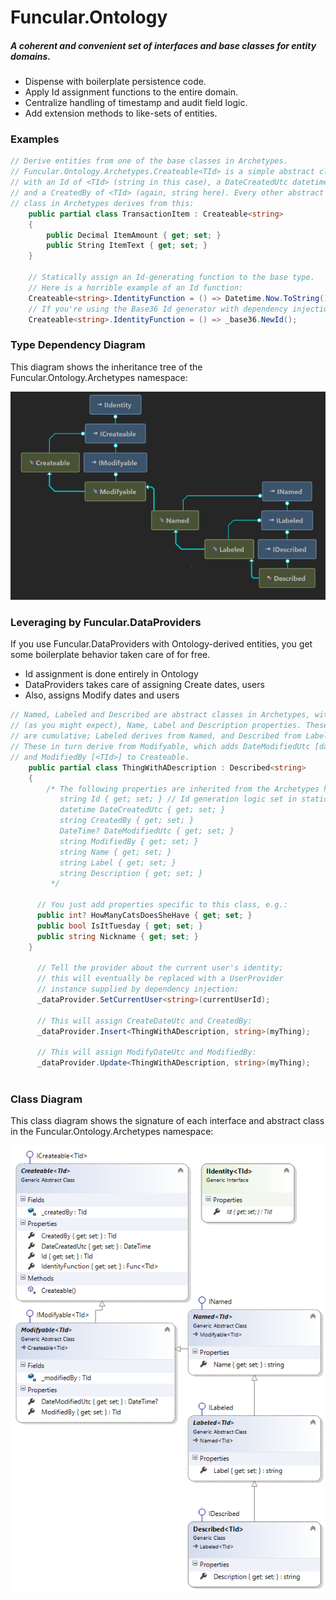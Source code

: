 # Funcular.Ontology
##### A coherent and convenient set of interfaces and base classes for entity domains. 

* Dispense with boilerplate persistence code. 
* Apply Id assignment functions to the entire domain.
* Centralize handling of timestamp and audit field logic. 
* Add extension methods to like-sets of entities. 

### Examples 
```csharp
// Derive entities from one of the base classes in Archetypes.
// Funcular.Ontology.Archetypes.Createable<TId> is a simple abstract class 
// with an Id of <TId> (string in this case), a DateCreatedUtc datetime, 
// and a CreatedBy of <TId> (again, string here). Every other abstract
// class in Archetypes derives from this:
	public partial class TransactionItem : Createable<string>
	{
		public Decimal ItemAmount { get; set; }
		public String ItemText { get; set; }
	}
	
	// Statically assign an Id-generating function to the base type.
	// Here is a horrible example of an Id function:
	Createable<string>.IdentityFunction = () => Datetime.Now.ToString();
	// If you're using the Base36 Id generator with dependency injection:
	Createable<string>.IdentityFunction = () => _base36.NewId();
```

### Type Dependency Diagram
This diagram shows the inheritance tree of the Funcular.Ontology.Archetypes namespace:

![Dependency Diagram](/Content/DependencyGraph.png?raw=true "Dependency Graph")

### Leveraging by Funcular.DataProviders

If you use Funcular.DataProviders with Ontology-derived entities, you get some boilerplate behavior taken care of for free.
* Id assignment is done entirely in Ontology
* DataProviders takes care of assigning Create dates, users
* Also, assigns Modify dates and users

```csharp
// Named, Labeled and Described are abstract classes in Archetypes, with
// (as you might expect), Name, Label and Description properties. These
// are cumulative; Labeled derives from Named, and Described from Labeled.
// These in turn derive from Modifyable, which adds DateModifiedUtc [datetime?]
// and ModifiedBy [<TId>] to Createable. 
	public partial class ThingWithADescription : Described<string>
	{
	    /* The following properties are inherited from the Archetypes hierarchy: 
	       string Id { get; set; } // Id generation logic set in static method
	       datetime DateCreatedUtc { get; set; }
	       string CreatedBy { get; set; }
	       DateTime? DateModifiedUtc { get; set; }
	       string ModifiedBy { get; set; }
	       string Name { get; set; }
	       string Label { get; set; }
	       string Description { get; set; }
	     */
	     
      // You just add properties specific to this class, e.g.:	     
      public int? HowManyCatsDoesSheHave { get; set; }
      public bool IsItTuesday { get; set; }
      public string Nickname { get; set; }
	}
	
      // Tell the provider about the current user's identity; 
      // this will eventually be replaced with a UserProvider
      // instance supplied by dependency injection:
      _dataProvider.SetCurrentUser<string>(currentUserId);
      
      // This will assign CreateDateUtc and CreatedBy:
      _dataProvider.Insert<ThingWithADescription, string>(myThing);
      
      // This will assign ModifyDateUtc and ModifiedBy:
      _dataProvider.Update<ThingWithADescription, string>(myThing);
      
```

### Class Diagram
This class diagram shows the signature of each interface and abstract class in the Funcular.Ontology.Archetypes namespace:

![Class Diagram](/Content/ClassDiagram.png?raw=true "Class Diagram")
